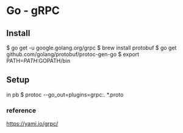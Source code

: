 # Go - gRPC

## Install

$ go get -u google.golang.org/grpc
$ brew install protobuf
$ go get github.com/golang/protobuf/protoc-gen-go
$ export PATH=$PATH:$GOPATH/bin

## Setup

in pb
$ protoc --go_out=plugins=grpc:. *.proto

### reference

https://yami.io/grpc/